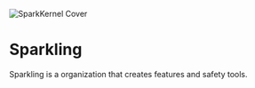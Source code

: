 ![SparkKernel Cover](https://i.imgur.com/nMAgWWq.png)

# Sparkling
Sparkling is a organization that creates features and safety tools.

